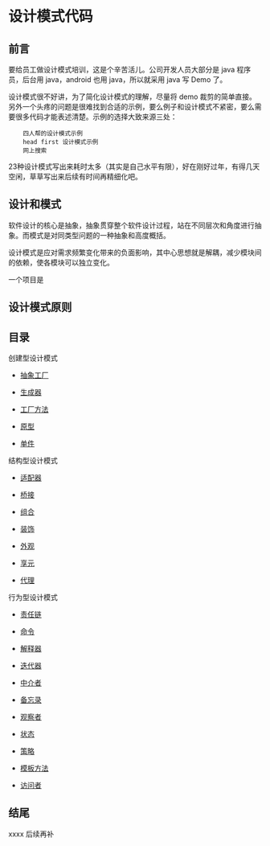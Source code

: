 # 设计模式代码

## 前言

要给员工做设计模式培训，这是个辛苦活儿。公司开发人员大部分是 java 程序员，后台用 java，android 也用 java，所以就采用 java 写 Demo 了。

设计模式很不好讲，为了简化设计模式的理解，尽量将 demo 裁剪的简单直接。另外一个头疼的问题是很难找到合适的示例，要么例子和设计模式不紧密，要么需要很多代码才能表述清楚。示例的选择大致来源三处：
		
		四人帮的设计模式示例
		head first 设计模式示例
		网上搜索
		
23种设计模式写出来耗时太多（其实是自己水平有限），好在刚好过年，有得几天空闲，草草写出来后续有时间再精细化吧。

## 设计和模式

软件设计的核心是抽象，抽象贯穿整个软件设计过程，站在不同层次和角度进行抽象。而模式是对同类型问题的一种抽象和高度概括。

设计模式是应对需求频繁变化带来的负面影响，其中心思想就是解耦，减少模块间的依赖，使各模块可以独立变化。

一个项目是

## 设计模式原则

## 目录

创建型设计模式

- [抽象工厂]()

- [生成器]()

- [工厂方法]()

- [原型]()

- [单件]()

结构型设计模式

- [适配器]()

- [桥接]()

- [组合]()

- [装饰]()

- [外观]()

- [享元]()

- [代理]()

行为型设计模式

- [责任链]()

- [命令]()

- [解释器]()

- [迭代器]()

- [中介者]()

- [备忘录]()

- [观察者]()

- [状态]()

- [策略]()

- [模板方法]()

- [访问者]()

## 结尾

xxxx 后续再补


